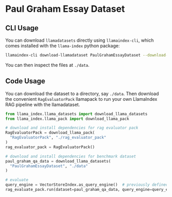 # Paul Graham Essay Dataset

## CLI Usage

You can download `llamadatasets` directly using `llamaindex-cli`, which comes installed with the `llama-index` python package:

```bash
llamaindex-cli download-llamadataset PaulGrahamEssayDataset --download-dir ./data
```

You can then inspect the files at `./data`.

## Code Usage

You can download the dataset to a directory, say `./data`. Then download the
convenient `RagEvaluatorPack` llamapack to run your own LlamaIndex RAG pipeline
with the llamadataset.

```python
from llama_index.llama_datasets import download_llama_datasets
from llama_index.llama_pack import download_llama_pack

# download and install dependencies for rag evaluator pack
RagEvaluatorPack = download_llama_pack(
  "RagEvaluatorPack", "./rag_evaluator_pack"
)
rag_evaluator_pack = RagEvaluatorPack()

# download and install dependencies for benchmark dataset
paul_graham_qa_data = download_llama_datasets(
  "PaulGrahamEssayDataset", "./data"
)

# evaluate
query_engine = VectorStoreIndex.as_query_engine()  # previously defined, not shown here
rag_evaluate_pack.run(dataset=paul_graham_qa_data, query_engine=query_engine)
```
